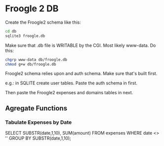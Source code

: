 # Froogle 2 DB

Create the Froogle2 schema like this:

```sh
cd db
sqlite3 froogle.db
```

Make sure that .db file is WRITABLE by the CGI. Most likely www-data. Do
this:

```sh
chgrp www-data db/froogle.db
chmod g+w db/froogle.db
```

Froogle2 schema relies upon and auth schema. Make sure that's built first.

e.g.: in SQLITE create user tables. Paste the auth schema in first.

Then paste the Froogle2 expenses and domains tables in next.

## Agregate Functions

### Tabulate Expenses by Date

SELECT SUBSTR(date,1,10), SUM(amount) FROM expenses WHERE date <> '' GROUP BY SUBSTR(date,1,10);